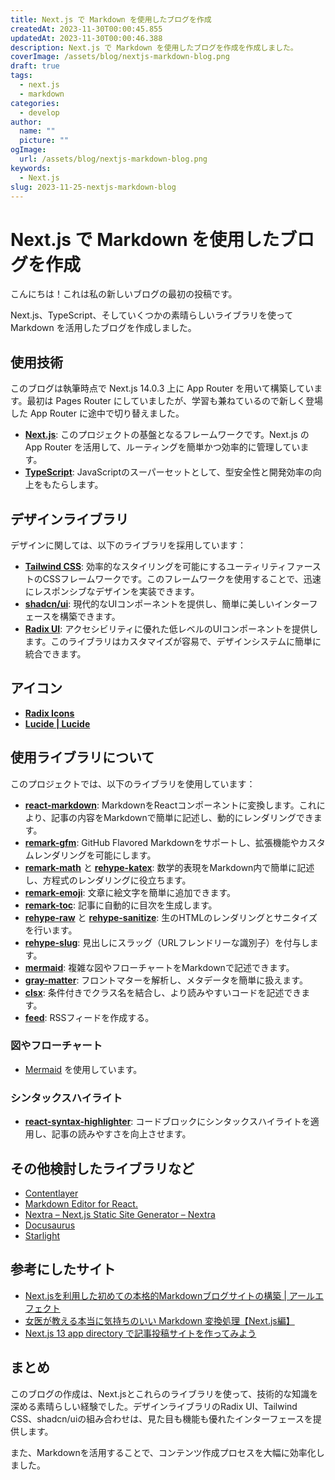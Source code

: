 ```yaml
---
title: Next.js で Markdown を使用したブログを作成
createdAt: 2023-11-30T00:00:45.855
updatedAt: 2023-11-30T00:00:46.388
description: Next.js で Markdown を使用したブログを作成を作成しました。
coverImage: /assets/blog/nextjs-markdown-blog.png
draft: true
tags:
  - next.js
  - markdown
categories:
  - develop
author:
  name: ""
  picture: ""
ogImage:
  url: /assets/blog/nextjs-markdown-blog.png
keywords:
  - Next.js
slug: 2023-11-25-nextjs-markdown-blog
---
```


# Next.js で Markdown を使用したブログを作成

こんにちは！これは私の新しいブログの最初の投稿です。

Next.js、TypeScript、そしていくつかの素晴らしいライブラリを使って Markdown を活用したブログを作成しました。

## 使用技術

このブログは執筆時点で Next.js 14.0.3 上に App Router を用いて構築しています。最初は Pages Router にしていましたが、学習も兼ねているので新しく登場した App Router に途中で切り替えました。

- **[Next.js](https://nextjs.org/)**: このプロジェクトの基盤となるフレームワークです。Next.js の App Router を活用して、ルーティングを簡単かつ効率的に管理しています。
- **[TypeScript](https://www.typescriptlang.org/)**: JavaScriptのスーパーセットとして、型安全性と開発効率の向上をもたらします。

## デザインライブラリ

デザインに関しては、以下のライブラリを採用しています：

- **[Tailwind CSS](https://tailwindcss.com/)**: 効率的なスタイリングを可能にするユーティリティファーストのCSSフレームワークです。このフレームワークを使用することで、迅速にレスポンシブなデザインを実装できます。
- **[shadcn/ui](https://ui.shadcn.com/)**: 現代的なUIコンポーネントを提供し、簡単に美しいインターフェースを構築できます。
- **[Radix UI](https://www.radix-ui.com/)**: アクセシビリティに優れた低レベルのUIコンポーネントを提供します。このライブラリはカスタマイズが容易で、デザインシステムに簡単に統合できます。

## アイコン

- **[Radix Icons](https://www.radix-ui.com/icons)**
- **[Lucide | Lucide](https://lucide.dev/)**

## 使用ライブラリについて

このプロジェクトでは、以下のライブラリを使用しています：

- **[react-markdown](https://github.com/remarkjs/react-markdown)**: MarkdownをReactコンポーネントに変換します。これにより、記事の内容をMarkdownで簡単に記述し、動的にレンダリングできます。
- **[remark-gfm](https://github.com/remarkjs/remark-gfm)**: GitHub Flavored Markdownをサポートし、拡張機能やカスタムレンダリングを可能にします。
- **[remark-math](https://github.com/remarkjs/remark-math)** と **[rehype-katex](https://github.com/remarkjs/remark-math/tree/main/packages/rehype-katex)**: 数学的表現をMarkdown内で簡単に記述し、方程式のレンダリングに役立ちます。
- **[remark-emoji](https://github.com/rhysd/remark-emoji)**: 文章に絵文字を簡単に追加できます。
- **[remark-toc](https://github.com/remarkjs/remark-toc)**: 記事に自動的に目次を生成します。
- **[rehype-raw](https://github.com/rehypejs/rehype-raw)** と **[rehype-sanitize](https://github.com/rehypejs/rehype-sanitize)**: 生のHTMLのレンダリングとサニタイズを行います。
- **[rehype-slug](https://github.com/rehypejs/rehype-slug)**: 見出しにスラッグ（URLフレンドリーな識別子）を付与します。
- **[mermaid](https://github.com/mermaid-js/mermaid)**: 複雑な図やフローチャートをMarkdownで記述できます。
- **[gray-matter](https://github.com/jonschlinkert/gray-matter)**: フロントマターを解析し、メタデータを簡単に扱えます。
- **[clsx](https://github.com/lukeed/clsx)**: 条件付きでクラス名を結合し、より読みやすいコードを記述できます。
- **[feed](https://github.com/jpmonette/feed)**: RSSフィードを作成する。

### 図やフローチャート

- [Mermaid](https://mermaid.js.org/) を使用しています。

### シンタックスハイライト

- **[react-syntax-highlighter](https://github.com/react-syntax-highlighter/react-syntax-highlighter)**: コードブロックにシンタックスハイライトを適用し、記事の読みやすさを向上させます。

## その他検討したライブラリなど

- [Contentlayer](https://contentlayer.dev/)
- [Markdown Editor for React.](https://uiwjs.github.io/react-md-editor/)
- [Nextra – Next.js Static Site Generator – Nextra](https://nextra.site/)
- [Docusaurus](https://docusaurus.io/)
- [Starlight](https://starlight.astro.build/ja/)

## 参考にしたサイト

- [Next.jsを利用した初めての本格的Markdownブログサイトの構築 | アールエフェクト](https://reffect.co.jp/react/nextjs-markdown-blog/)
- [女医が教える本当に気持ちのいい Markdown 変換処理【Next.js編】](https://zenn.dev/yoshiishunichi/articles/667120b3d0c9d2)
- [Next.js 13 app directory で記事投稿サイトを作ってみよう](https://zenn.dev/azukiazusa/articles/next-js-app-dir-tutorial)

## まとめ

このブログの作成は、Next.jsとこれらのライブラリを使って、技術的な知識を深める素晴らしい経験でした。デザインライブラリのRadix UI、Tailwind CSS、shadcn/uiの組み合わせは、見た目も機能も優れたインターフェースを提供します。

また、Markdownを活用することで、コンテンツ作成プロセスを大幅に効率化しました。